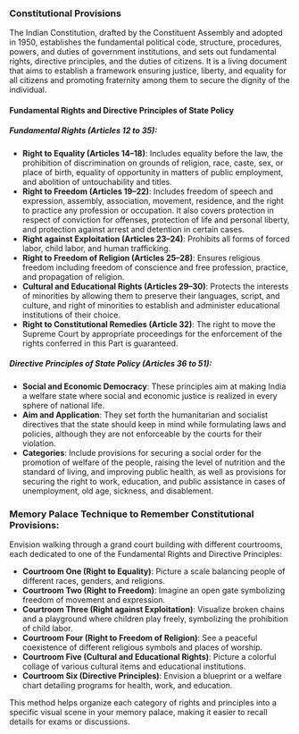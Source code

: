 ### Constitutional Provisions

The Indian Constitution, drafted by the Constituent Assembly and adopted in 1950, establishes the fundamental political code, structure, procedures, powers, and duties of government institutions, and sets out fundamental rights, directive principles, and the duties of citizens. It is a living document that aims to establish a framework ensuring justice, liberty, and equality for all citizens and promoting fraternity among them to secure the dignity of the individual.

#### Fundamental Rights and Directive Principles of State Policy

##### **Fundamental Rights (Articles 12 to 35)**:
- **Right to Equality (Articles 14–18)**: Includes equality before the law, the prohibition of discrimination on grounds of religion, race, caste, sex, or place of birth, equality of opportunity in matters of public employment, and abolition of untouchability and titles.
- **Right to Freedom (Articles 19–22)**: Includes freedom of speech and expression, assembly, association, movement, residence, and the right to practice any profession or occupation. It also covers protection in respect of conviction for offenses, protection of life and personal liberty, and protection against arrest and detention in certain cases.
- **Right against Exploitation (Articles 23–24)**: Prohibits all forms of forced labor, child labor, and human trafficking.
- **Right to Freedom of Religion (Articles 25–28)**: Ensures religious freedom including freedom of conscience and free profession, practice, and propagation of religion.
- **Cultural and Educational Rights (Articles 29–30)**: Protects the interests of minorities by allowing them to preserve their languages, script, and culture, and right of minorities to establish and administer educational institutions of their choice.
- **Right to Constitutional Remedies (Article 32)**: The right to move the Supreme Court by appropriate proceedings for the enforcement of the rights conferred in this Part is guaranteed.

##### **Directive Principles of State Policy (Articles 36 to 51)**:
- **Social and Economic Democracy**: These principles aim at making India a welfare state where social and economic justice is realized in every sphere of national life.
- **Aim and Application**: They set forth the humanitarian and socialist directives that the state should keep in mind while formulating laws and policies, although they are not enforceable by the courts for their violation.
- **Categories**: Include provisions for securing a social order for the promotion of welfare of the people, raising the level of nutrition and the standard of living, and improving public health, as well as provisions for securing the right to work, education, and public assistance in cases of unemployment, old age, sickness, and disablement.

### Memory Palace Technique to Remember Constitutional Provisions:

Envision walking through a grand court building with different courtrooms, each dedicated to one of the Fundamental Rights and Directive Principles:

- **Courtroom One (Right to Equality)**: Picture a scale balancing people of different races, genders, and religions.
- **Courtroom Two (Right to Freedom)**: Imagine an open gate symbolizing freedom of movement and expression.
- **Courtroom Three (Right against Exploitation)**: Visualize broken chains and a playground where children play freely, symbolizing the prohibition of child labor.
- **Courtroom Four (Right to Freedom of Religion)**: See a peaceful coexistence of different religious symbols and places of worship.
- **Courtroom Five (Cultural and Educational Rights)**: Picture a colorful collage of various cultural items and educational institutions.
- **Courtroom Six (Directive Principles)**: Envision a blueprint or a welfare chart detailing programs for health, work, and education.

This method helps organize each category of rights and principles into a specific visual scene in your memory palace, making it easier to recall details for exams or discussions.